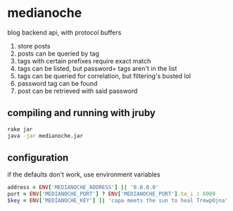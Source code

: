 # medianoche

blog backend api, with protocol buffers

1. store posts
2. posts can be queried by tag
3. tags with certain prefixes require exact match
4. tags can be listed, but password= tags aren't in the list
5. tags can be queried for correlation, but filtering's busted lol
6. password tag can be found
7. post can be retrieved with said password

## compiling and running with jruby

```sh
rake jar
java -jar medianoche.jar
```

## configuration

if the defaults don't work, use environment variables

```ruby
address = ENV['MEDIANOCHE_ADDRESS'] || '0.0.0.0'
port = ENV['MEDIANOCHE_PORT'] ? ENV['MEDIANOCHE_PORT'].to_i : 6909
$key = ENV['MEDIANOCHE_KEY'] || 'capa meets the sun to heal TrewpOjna'
```
